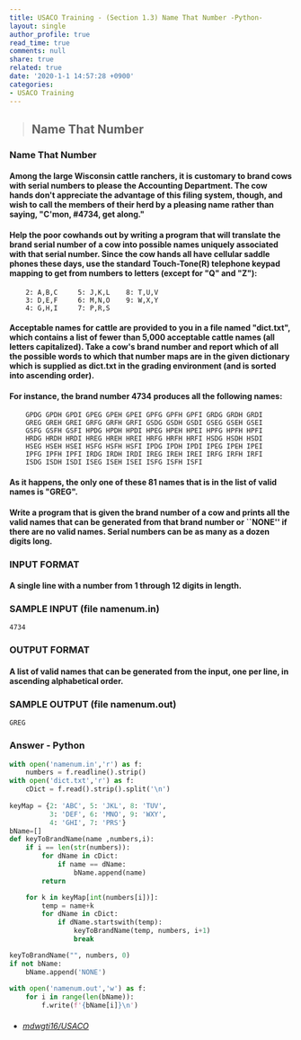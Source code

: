 ```yaml
---
title: USACO Training - (Section 1.3) Name That Number -Python-
layout: single
author_profile: true
read_time: true
comments: null
share: true
related: true
date: '2020-1-1 14:57:28 +0900'
categories:
- USACO Training
---
```


> ## Name That Number

### Name That Number
#### Among the large Wisconsin cattle ranchers, it is customary to brand cows with serial numbers to please the Accounting Department. The cow hands don't appreciate the advantage of this filing system, though, and wish to call the members of their herd by a pleasing name rather than saying, "C'mon, #4734, get along."

#### Help the poor cowhands out by writing a program that will translate the brand serial number of a cow into possible names uniquely associated with that serial number. Since the cow hands all have cellular saddle phones these days, use the standard Touch-Tone(R) telephone keypad mapping to get from numbers to letters (except for "Q" and "Z"):

		2: A,B,C     5: J,K,L    8: T,U,V
		3: D,E,F     6: M,N,O    9: W,X,Y
		4: G,H,I     7: P,R,S
		
#### Acceptable names for cattle are provided to you in a file named "dict.txt", which contains a list of fewer than 5,000 acceptable cattle names (all letters capitalized). Take a cow's brand number and report which of all the possible words to which that number maps are in the given dictionary which is supplied as dict.txt in the grading environment (and is sorted into ascending order).

#### For instance, the brand number 4734 produces all the following names:

		GPDG GPDH GPDI GPEG GPEH GPEI GPFG GPFH GPFI GRDG GRDH GRDI
		GREG GREH GREI GRFG GRFH GRFI GSDG GSDH GSDI GSEG GSEH GSEI
		GSFG GSFH GSFI HPDG HPDH HPDI HPEG HPEH HPEI HPFG HPFH HPFI
		HRDG HRDH HRDI HREG HREH HREI HRFG HRFH HRFI HSDG HSDH HSDI
		HSEG HSEH HSEI HSFG HSFH HSFI IPDG IPDH IPDI IPEG IPEH IPEI
		IPFG IPFH IPFI IRDG IRDH IRDI IREG IREH IREI IRFG IRFH IRFI
		ISDG ISDH ISDI ISEG ISEH ISEI ISFG ISFH ISFI
		
#### As it happens, the only one of these 81 names that is in the list of valid names is "GREG".

#### Write a program that is given the brand number of a cow and prints all the valid names that can be generated from that brand number or ``NONE'' if there are no valid names. Serial numbers can be as many as a dozen digits long.

### INPUT FORMAT

#### A single line with a number from 1 through 12 digits in length.

### SAMPLE INPUT (file namenum.in)
	4734
	
### OUTPUT FORMAT

#### A list of valid names that can be generated from the input, one per line, in ascending alphabetical order.

### SAMPLE OUTPUT (file namenum.out)
	GREG

### Answer - Python
```python
with open('namenum.in','r') as f:
	numbers = f.readline().strip()
with open('dict.txt','r') as f:
	cDict = f.read().strip().split('\n')
                                  
keyMap = {2: 'ABC', 5: 'JKL', 8: 'TUV',
          3: 'DEF', 6: 'MNO', 9: 'WXY',
          4: 'GHI', 7: 'PRS'}
bName=[]
def keyToBrandName(name ,numbers,i):
	if i == len(str(numbers)):
		for dName in cDict:
			if name == dName:
				bName.append(name)
		return

	for k in keyMap[int(numbers[i])]:
		temp = name+k
		for dName in cDict:
			if dName.startswith(temp):
				keyToBrandName(temp, numbers, i+1)
				break

keyToBrandName("", numbers, 0)
if not bName:
	bName.append('NONE')
    
with open('namenum.out','w') as f:
	for i in range(len(bName)):
		f.write(f'{bName[i]}\n')
```

* ###### [mdwgti16/USACO]

[mdwgti16/USACO]: https://github.com/mdwgti16/USACO/tree/master/USACO/Chapter%201/Section%201.3